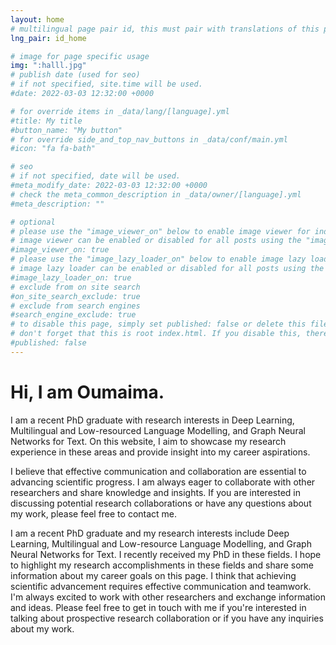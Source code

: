 ```yaml
---
layout: home
# multilingual page pair id, this must pair with translations of this page. (This name must be unique)
lng_pair: id_home

# image for page specific usage
img: ":halll.jpg"
# publish date (used for seo)
# if not specified, site.time will be used.
#date: 2022-03-03 12:32:00 +0000

# for override items in _data/lang/[language].yml
#title: My title
#button_name: "My button"
# for override side_and_top_nav_buttons in _data/conf/main.yml
#icon: "fa fa-bath"

# seo
# if not specified, date will be used.
#meta_modify_date: 2022-03-03 12:32:00 +0000
# check the meta_common_description in _data/owner/[language].yml
#meta_description: ""

# optional
# please use the "image_viewer_on" below to enable image viewer for individual pages or posts (_posts/ or [language]/_posts folders).
# image viewer can be enabled or disabled for all posts using the "image_viewer_posts: true" setting in _data/conf/main.yml.
#image_viewer_on: true
# please use the "image_lazy_loader_on" below to enable image lazy loader for individual pages or posts (_posts/ or [language]/_posts folders).
# image lazy loader can be enabled or disabled for all posts using the "image_lazy_loader_posts: true" setting in _data/conf/main.yml.
#image_lazy_loader_on: true
# exclude from on site search
#on_site_search_exclude: true
# exclude from search engines
#search_engine_exclude: true
# to disable this page, simply set published: false or delete this file
# don't forget that this is root index.html. If you disable this, there will be no index.html page to open
#published: false
---
```


# Hi, I am Oumaima.

I am a recent PhD graduate with research interests in Deep Learning, Multilingual and Low-resourced Language Modelling, and Graph Neural Networks for Text. On this website, I aim to showcase my research experience in these areas and provide insight into my career aspirations.

I believe that effective communication and collaboration are essential to advancing scientific progress. I am always eager to collaborate with other researchers and share knowledge and insights. If you are interested in discussing potential research collaborations or have any questions about my work, please feel free to contact me.

I am a recent PhD graduate and my research interests include Deep Learning, Multilingual and Low-resource Language Modelling, and Graph Neural Networks for Text. I recently received my PhD in these fields. I hope to highlight my research accomplishments in these fields and share some information about my career goals on this page. I think that achieving scientific advancement requires effective communication and teamwork. I'm always excited to work with other researchers and exchange information and ideas. Please feel free to get in touch with me if you're interested in talking about prospective research collaboration or if you have any inquiries about my work. 

